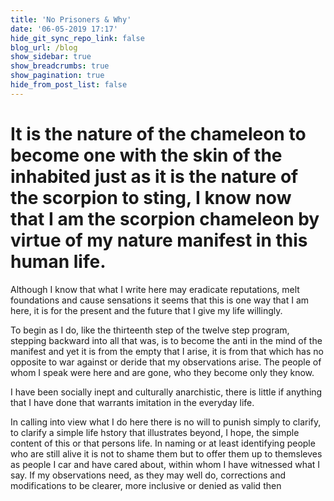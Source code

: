 ```yaml
---
title: 'No Prisoners & Why'
date: '06-05-2019 17:17'
hide_git_sync_repo_link: false
blog_url: /blog
show_sidebar: true
show_breadcrumbs: true
show_pagination: true
hide_from_post_list: false
---
```


It is the nature of the chameleon to become one with the skin of the inhabited just as it is the nature of the scorpion to sting, I know now that I am the scorpion chameleon by virtue of my nature manifest in this human life.
===

Although I know that what I write here may eradicate reputations, melt foundations and cause sensations it seems that this is one way that I am here, it is for the present and the future that I give my life willingly.

To begin as I do, like the thirteenth step of the twelve step program, stepping backward into all that was, is to become the anti in the mind of the manifest and yet it is from the empty that I arise, it is from that which has no opposite to war against or deride that my observations arise. The people of whom I speak were here and are gone, who they become only they know.

I have been socially inept and culturally anarchistic, there is little if anything that I have done that warrants imitation in the everyday life.

In calling into view what I do here there is no will to punish simply to clarify, to clarify a simple life hstory that illustrates beyond, I hope, the simple content of this or that persons life. In naming or at least identifying people who are still alive it is not to shame them but to offer them up to themsleves as people I car and have cared about, within whom I have witnessed what I say. If my observations need, as they may well do, corrections and modifications to be clearer, more inclusive or denied as valid then 